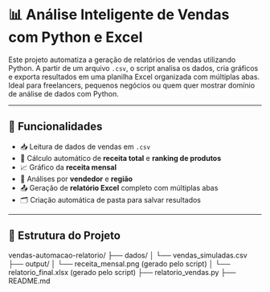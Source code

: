 # 📊 Análise Inteligente de Vendas com Python e Excel

Este projeto automatiza a geração de relatórios de vendas utilizando Python. A partir de um arquivo `.csv`, o script analisa os dados, cria gráficos e exporta resultados em uma planilha Excel organizada com múltiplas abas. Ideal para freelancers, pequenos negócios ou quem quer mostrar domínio de análise de dados com Python.

---

## 🚀 Funcionalidades

- 📥 Leitura de dados de vendas em `.csv`
- 🧮 Cálculo automático de **receita total** e **ranking de produtos**
- 📈 Gráfico da **receita mensal**
- 💼 Análises por **vendedor** e **região**
- 📤 Geração de **relatório Excel** completo com múltiplas abas
- 🗂️ Criação automática de pasta para salvar resultados

---

## 📁 Estrutura do Projeto
vendas-automacao-relatorio/
├── dados/
│ └── vendas_simuladas.csv
├── output/
│ └── receita_mensal.png (gerado pelo script)
│ └── relatorio_final.xlsx (gerado pelo script)
├── relatorio_vendas.py
├── README.md
